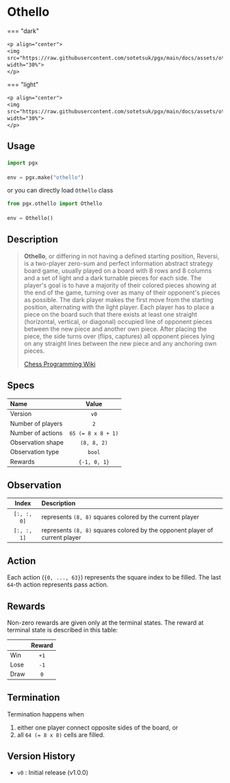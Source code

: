 # Othello

=== "dark" 

    <p align="center">
    <img src="https://raw.githubusercontent.com/sotetsuk/pgx/main/docs/assets/othello_dark.gif" width="30%">
    </p>

=== "light" 

    <p align="center">
    <img src="https://raw.githubusercontent.com/sotetsuk/pgx/main/docs/assets/othello_light.gif" width="30%">
    </p>


## Usage

```py
import pgx

env = pgx.make("othello")
```

or you can directly load `Othello` class

```py
from pgx.othello import Othello

env = Othello()
```

## Description

> **Othello**, or differing in not having a defined starting position, Reversi, is a two-player zero-sum and perfect information abstract strategy board game, usually played on a board with 8 rows and 8 columns and a set of light and a dark turnable pieces for each side. The player's goal is to have a majority of their colored pieces showing at the end of the game, turning over as many of their opponent's pieces as possible. The dark player makes the first move from the starting position, alternating with the light player. Each player has to place a piece on the board such that there exists at least one straight (horizontal, vertical, or diagonal) occupied line of opponent pieces between the new piece and another own piece. After placing the piece, the side turns over (flips, captures) all opponent pieces lying on any straight lines between the new piece and any anchoring own pieces.
> 
> [Chess Programming Wiki](https://www.chessprogramming.org/Othello)

## Specs

| Name | Value |
|:---|:----:|
| Version | `v0` |
| Number of players | `2` |
| Number of actions | `65 (= 8 x 8 + 1)` |
| Observation shape | `(8, 8, 2)` |
| Observation type | `bool` |
| Rewards | `{-1, 0, 1}` |

## Observation


| Index | Description |
|:---:|:----|
| `[:, :, 0]` | represents `(8, 8)` squares colored by the current player |
| `[:, :, 1]` | represents `(8, 8)` squares colored by the opponent player of current player |

## Action
Each action (`{0, ..., 63}`) represents the square index to be filled. The last `64`-th action represents pass action.

## Rewards
Non-zero rewards are given only at the terminal states.
The reward at terminal state is described in this table:

| | Reward |
|:---|:----:|
| Win | `+1` |
| Lose | `-1` |
| Draw | `0` |

## Termination

Termination happens when 

1. either one player connect opposite sides of the board, or 
2. all `64 (= 8 x 8)` cells are filled.


## Version History

- `v0` : Initial release (v1.0.0)

